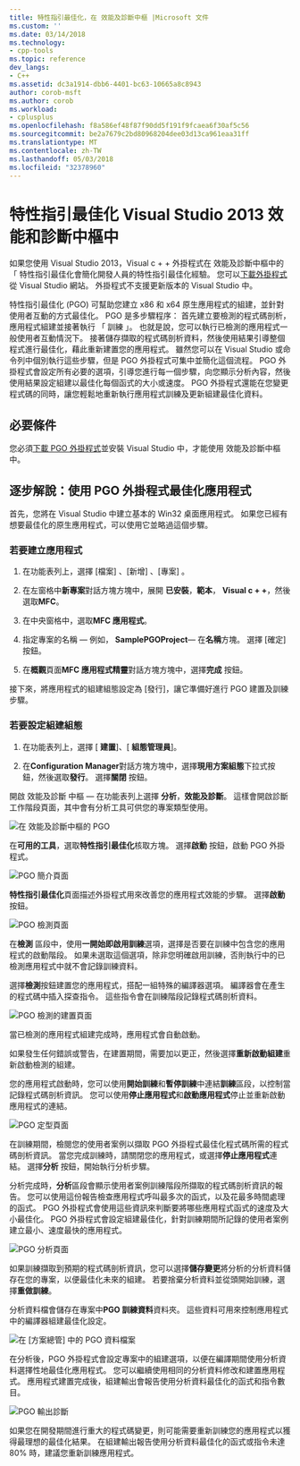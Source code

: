 ```yaml
---
title: 特性指引最佳化，在 效能及診斷中樞 |Microsoft 文件
ms.custom: ''
ms.date: 03/14/2018
ms.technology:
- cpp-tools
ms.topic: reference
dev_langs:
- C++
ms.assetid: dc3a1914-dbb6-4401-bc63-10665a8c8943
author: corob-msft
ms.author: corob
ms.workload:
- cplusplus
ms.openlocfilehash: f8a586ef48f87f90dd5f191f9fcaea6f30af5c56
ms.sourcegitcommit: be2a7679c2bd80968204dee03d13ca961eaa31ff
ms.translationtype: MT
ms.contentlocale: zh-TW
ms.lasthandoff: 05/03/2018
ms.locfileid: "32378960"
---
```

# <a name="profile-guided-optimization-in-the-visual-studio-2013-performance-and-diagnostics-hub"></a>特性指引最佳化 Visual Studio 2013 效能和診斷中樞中

如果您使用 Visual Studio 2013，Visual c + + 外掛程式在 效能及診斷中樞中的 「 特性指引最佳化會簡化開發人員的特性指引最佳化經驗。 您可以[下載外掛程式](http://go.microsoft.com/fwlink/p/?LinkId=327915)從 Visual Studio 網站。 外掛程式不支援更新版本的 Visual Studio 中。

特性指引最佳化 (PGO) 可幫助您建立 x86 和 x64 原生應用程式的組建，並針對使用者互動的方式最佳化。 PGO 是多步驟程序： 首先建立要檢測的程式碼剖析，應用程式組建並接著執行 「 訓練 」。 也就是說，您可以執行已檢測的應用程式一般使用者互動情況下。 接著儲存擷取的程式碼剖析資料，然後使用結果引導整個程式進行最佳化，藉此重新建置您的應用程式。 雖然您可以在 Visual Studio 或命令列中個別執行這些步驟，但是 PGO 外掛程式可集中並簡化這個流程。 PGO 外掛程式會設定所有必要的選項，引導您進行每一個步驟，向您顯示分析內容，然後使用結果設定組建以最佳化每個函式的大小或速度。 PGO 外掛程式還能在您變更程式碼的同時，讓您輕鬆地重新執行應用程式訓練及更新組建最佳化資料。

## <a name="prerequisites"></a>必要條件

您必須[下載 PGO 外掛程式](http://go.microsoft.com/fwlink/p/?LinkId=327915)並安裝 Visual Studio 中，才能使用 效能及診斷中樞中。

## <a name="walkthrough-using-the-pgo-plug-in-to-optimize-an-app"></a>逐步解說：使用 PGO 外掛程式最佳化應用程式

首先，您將在 Visual Studio 中建立基本的 Win32 桌面應用程式。 如果您已經有想要最佳化的原生應用程式，可以使用它並略過這個步驟。

### <a name="to-create-an-app"></a>若要建立應用程式

1. 在功能表列上，選擇 [檔案] 、[新增] 、[專案] 。

1. 在左窗格中**新專案**對話方塊方塊中，展開 **已安裝**，**範本**， **Visual c + +**，然後選取**MFC**。

1. 在中央窗格中，選取**MFC 應用程式**。

1. 指定專案的名稱 — 例如， **SamplePGOProject**— 在**名稱**方塊。 選擇 [確定]  按鈕。

1. 在**概觀**頁面**MFC 應用程式精靈**對話方塊方塊中，選擇**完成** 按鈕。

接下來，將應用程式的組建組態設定為 [發行]，讓它準備好進行 PGO 建置及訓練步驟。

### <a name="to-set-the-build-configuration"></a>若要設定組建組態

1. 在功能表列上，選擇 [ **建置**]、[ **組態管理員**]。

1. 在**Configuration Manager**對話方塊方塊中，選擇**現用方案組態**下拉式按鈕，然後選取**發行**。 選擇**關閉** 按鈕。

開啟 效能及診斷 中樞 — 在功能表列上選擇 **分析**，**效能及診斷**。 這樣會開啟診斷工作階段頁面，其中會有分析工具可供您的專案類型使用。

![在 效能及診斷中樞的 PGO](../../build/reference/media/pgofig0hub.png "PGOFig0Hub")

在**可用的工具**，選取**特性指引最佳化**核取方塊。 選擇**啟動** 按鈕，啟動 PGO 外掛程式。

![PGO 簡介頁面](../../build/reference/media/pgofig1start.png "PGOFig1Start")

**特性指引最佳化**頁面描述外掛程式用來改善您的應用程式效能的步驟。 選擇**啟動** 按鈕。

![PGO 檢測頁面](../../build/reference/media/pgofig2instrument.png "PGOFig2Instrument")

在**檢測** 區段中，使用**一開始即啟用訓練**選項，選擇是否要在訓練中包含您的應用程式的啟動階段。 如果未選取這個選項，除非您明確啟用訓練，否則執行中的已檢測應用程式中就不會記錄訓練資料。

選擇**檢測**按鈕建置您的應用程式，搭配一組特殊的編譯器選項。 編譯器會在產生的程式碼中插入探查指令。 這些指令會在訓練階段記錄程式碼剖析資料。

![PGO 檢測的建置頁面](../../build/reference/media/pgofig3build.PNG "PGOFig3Build")

當已檢測的應用程式組建完成時，應用程式會自動啟動。

如果發生任何錯誤或警告，在建置期間，需要加以更正，然後選擇**重新啟動組建**重新啟動檢測的組建。

您的應用程式啟動時，您可以使用**開始訓練**和**暫停訓練**中連結**訓練**區段，以控制當記錄程式碼剖析資訊。 您可以使用**停止應用程式**和**啟動應用程式**停止並重新啟動應用程式的連結。

![PGO 定型頁面](../../build/reference/media/pgofig4training.PNG "PGOFig4Training")

在訓練期間，檢閱您的使用者案例以擷取 PGO 外掛程式最佳化程式碼所需的程式碼剖析資訊。 當您完成訓練時，請關閉您的應用程式，或選擇**停止應用程式**連結。 選擇**分析** 按鈕，開始執行分析步驟。

分析完成時，**分析**區段會顯示使用者案例訓練階段所擷取的程式碼剖析資訊的報告。 您可以使用這份報告檢查應用程式呼叫最多次的函式，以及花最多時間處理的函式。 PGO 外掛程式會使用這些資訊來判斷要將哪些應用程式函式的速度及大小最佳化。 PGO 外掛程式會設定組建最佳化，針對訓練期間所記錄的使用者案例建立最小、速度最快的應用程式。

![PGO 分析頁面](../../build/reference/media/pgofig5analyze.png "PGOFig5Analyze")

如果訓練擷取到預期的程式碼剖析資訊，您可以選擇**儲存變更**將分析的分析資料儲存在您的專案，以便最佳化未來的組建。 若要捨棄分析資料並從頭開始訓練，選擇**重做訓練**。

分析資料檔會儲存在專案中**PGO 訓練資料**資料夾。 這些資料可用來控制應用程式中的編譯器組建最佳化設定。

![在 [方案總管] 中的 PGO 資料檔案](../../build/reference/media/pgofig6data.png "PGOFig6Data")

在分析後，PGO 外掛程式會設定專案中的組建選項，以便在編譯期間使用分析資料選擇性地最佳化應用程式。 您可以繼續使用相同的分析資料修改和建置應用程式。 應用程式建置完成後，組建輸出會報告使用分析資料最佳化的函式和指令數目。

![PGO 輸出診斷](../../build/reference/media/pgofig7diagnostics.png "PGOFig7Diagnostics")

如果您在開發期間進行重大的程式碼變更，則可能需要重新訓練您的應用程式以獲得最理想的最佳化結果。 在組建輸出報告使用分析資料最佳化的函式或指令未達 80% 時，建議您重新訓練應用程式。